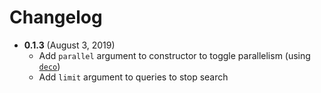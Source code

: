 # Changelog

- **0.1.3** (August 3, 2019)
    - Add `parallel` argument to constructor to toggle parallelism (using [`deco`](https://github.com/alex-sherman/deco))
    - Add `limit` argument to queries to stop search
